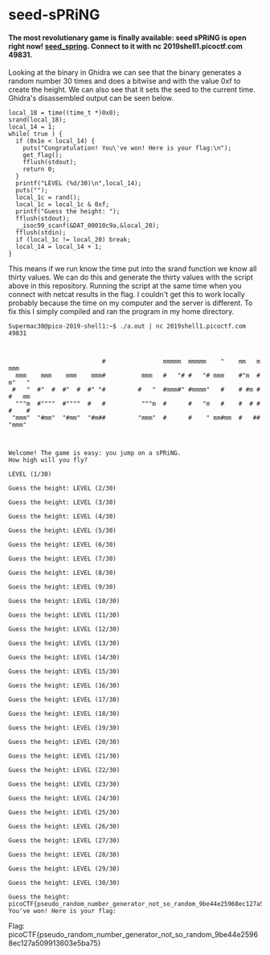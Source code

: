 # seed-sPRiNG
#### The most revolutionary game is finally available: seed sPRiNG is open right now! [seed_spring](https://2019shell1.picoctf.com/static/f0d5738079c0737d97a9c5c1b5336c8f/seed_spring). Connect to it with nc 2019shell1.picoctf.com 49831.

Looking at the binary in Ghidra we can see that the binary generates a random number 30 times and does a bitwise and with the value 0xf to create the height.
We can also see that it sets the seed to the current time. Ghidra's disassembled output can be seen below.
```
local_18 = time((time_t *)0x0);
srand(local_18);
local_14 = 1;
while( true ) {
  if (0x1e < local_14) {
    puts("Congratulation! You\'ve won! Here is your flag:\n");
    get_flag();
    fflush(stdout);
    return 0;
  }
  printf("LEVEL (%d/30)\n",local_14);
  puts("");
  local_1c = rand();
  local_1c = local_1c & 0xf;
  printf("Guess the height: ");
  fflush(stdout);
  __isoc99_scanf(&DAT_00010c9a,&local_20);
  fflush(stdin);
  if (local_1c != local_20) break;
  local_14 = local_14 + 1;
}
```
This means if we run know the time put into the srand function we know all thirty values. We can do this and generate the thirty values with the script above in this repository.
Running the script at the same time when you connect with netcat results in the flag. I couldn't get this to work locally probably because the time on my computer and the server is different.
To fix this I simply compiled and ran the program in my home directory.
```
Supermac30@pico-2019-shell1:~$ ./a.out | nc 2019shell1.picoctf.com 49831


                                                                             
                          #                mmmmm  mmmmm    "    mm   m   mmm 
  mmm    mmm    mmm    mmm#          mmm   #   "# #   "# mmm    #"m  # m"   "
 #   "  #"  #  #"  #  #" "#         #   "  #mmm#" #mmmm"   #    # #m # #   mm
  """m  #""""  #""""  #   #          """m  #      #   "m   #    #  # # #    #
 "mmm"  "#mm"  "#mm"  "#m##         "mmm"  #      #    " mm#mm  #   ##  "mmm"
                                                                             


Welcome! The game is easy: you jump on a sPRiNG.
How high will you fly?

LEVEL (1/30)

Guess the height: LEVEL (2/30)

Guess the height: LEVEL (3/30)

Guess the height: LEVEL (4/30)

Guess the height: LEVEL (5/30)

Guess the height: LEVEL (6/30)

Guess the height: LEVEL (7/30)

Guess the height: LEVEL (8/30)

Guess the height: LEVEL (9/30)

Guess the height: LEVEL (10/30)

Guess the height: LEVEL (11/30)

Guess the height: LEVEL (12/30)

Guess the height: LEVEL (13/30)

Guess the height: LEVEL (14/30)

Guess the height: LEVEL (15/30)

Guess the height: LEVEL (16/30)

Guess the height: LEVEL (17/30)

Guess the height: LEVEL (18/30)

Guess the height: LEVEL (19/30)

Guess the height: LEVEL (20/30)

Guess the height: LEVEL (21/30)

Guess the height: LEVEL (22/30)

Guess the height: LEVEL (23/30)

Guess the height: LEVEL (24/30)

Guess the height: LEVEL (25/30)

Guess the height: LEVEL (26/30)

Guess the height: LEVEL (27/30)

Guess the height: LEVEL (28/30)

Guess the height: LEVEL (29/30)

Guess the height: LEVEL (30/30)

Guess the height: picoCTF{pseudo_random_number_generator_not_so_random_9be44e25968ec127a509913603e5ba75}Congratulation! You've won! Here is your flag:
```
Flag: picoCTF{pseudo_random_number_generator_not_so_random_9be44e25968ec127a509913603e5ba75}
